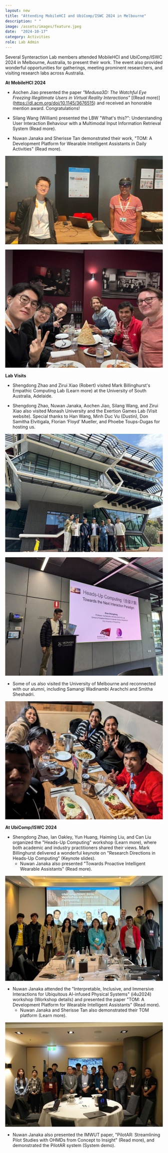 ```yaml
---
layout: new
title: "Attending MobileHCI and UbiComp/ISWC 2024 in Melbourne"
description: " "
image: /assets/images/feature.jpeg
date:  "2024-10-17"
category: Activities
role: Lab Admin
---
```

Several Synteraction Lab members attended MobileHCI and UbiComp/ISWC 2024 in Melbourne, Australia, to present their work. The event also provided wonderful opportunities for gatherings, meeting prominent researchers, and visiting research labs across Australia.

**At MobileHCI 2024**
- Aochen Jiao presented the paper _"Medusa3D: The Watchful Eye Freezing Illegitimate Users in Virtual Reality Interactions"_ [(Read more)] (https://dl.acm.org/doi/10.1145/3676515) and received an honorable mention award. Congratulations!

- Silang Wang (William) presented the LBW "What's this?": Understanding User Interaction Behaviour with a Multimodal Input Information Retrieval System (Read more).

- Nuwan Janaka and Sherisse Tan demonstrated their work, "TOM: A Development Platform for Wearable Intelligent Assistants in Daily Activities" (Read more).
  
![-](/assets/images/2.jpg "-")

![-](/assets/images/5.jpg "-")


**Lab Visits**

- Shengdong Zhao and Zirui Xiao (Robert) visited Mark Billinghurst's Empathic Computing Lab (Learn more) at the University of South Australia, Adelaide.

- Shengdong Zhao, Nuwan Janaka, Aochen Jiao, Silang Wang, and Zirui Xiao also visited Monash University and the Exertion Games Lab (Visit website). Special thanks to Han Wang, Minh Duc Vu (Dustin), Don Samitha Elvitigala, Florian ‘Floyd’ Mueller, and Phoebe Toups-Dugas for hosting us.
  
![-](/assets/images/lab-visit.jpg "-")

![-](/assets/images/3.jpg "-")

- Some of us also visited the University of Melbourne and reconnected with our alumni, including Samangi Wadinambi Arachchi and Smitha Sheshadri.
  
![-](/assets/images/4.jpg "-")


**At UbiComp/ISWC 2024**

- Shengdong Zhao, Ian Oakley, Yun Huang, Haiming Liu, and Can Liu organized the "Heads-Up Computing" workshop (Learn more), where both academic and industry practitioners shared their views. Mark Billinghurst delivered a wonderful keynote on "Research Directions in Heads-Up Computing" (Keynote slides).
  - Nuwan Janaka also presented "Towards Proactive Intelligent Wearable Assistants" (Read more).
    
![-](/assets/images/workshop_headsup.jpg "-")

- Nuwan Janaka attended the "Interpretable, Inclusive, and Immersive Interactions for Ubiquitous AI-infused Physical Systems" (i4u2024) workshop (Workshop details) and presented the paper "TOM: A Development Platform for Wearable Intelligent Assistants" (Read more).
  - Nuwan Janaka and Sherisse Tan also demonstrated their TOM platform (Learn more).
    
![-](/assets/images/workshop_4iu.jpg "-")

- Nuwan Janaka also presented the IMWUT paper, "PilotAR: Streamlining Pilot Studies with OHMDs from Concept to Insight" (Read more), and demonstrated the PilotAR system (System demo).
